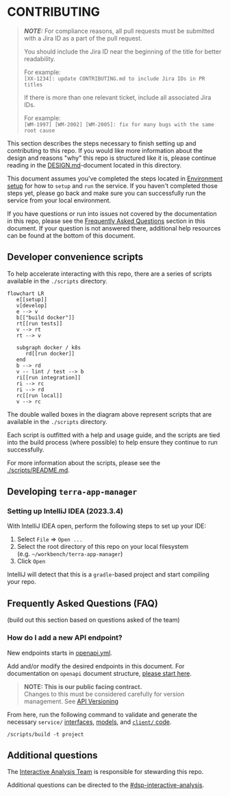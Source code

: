 # CONTRIBUTING

> **_NOTE:_**
> For compliance reasons, all pull requests must be submitted with a Jira ID
> as a part of the pull request.
>
> You should include the Jira ID near the beginning of the title
> for better readability.
>
> For example:  
> `[XX-1234]: update CONTRIBUTING.md to include Jira IDs in PR titles`
>
> If there is more than one relevant ticket, include all associated Jira IDs.
>
> For example:  
> `[WM-1997] [WM-2002] [WM-2005]: fix for many bugs with the same root cause`
>

This section describes the steps necessary to finish setting up and
contributing to this repo.
If you would like more information about the design and reasons "why"
this repo is structured like it is,
please continue reading in the [DESIGN.md](./DESIGN.md)-document located in this directory.

This document assumes you've completed the steps located
in [Environment setup](./README.md#environment-setup) for how to `setup` and `run` the service.
If you haven't completed those steps yet,
please go back and make sure you can successfully run the service
from your local environment.

If you have questions or run into issues not covered
by the documentation in this repo,
please see the [Frequently Asked Questions](#frequently-asked-questions-faq) section
in this document.
If your question is not answered there, additional help resources can be found
at the bottom of this document.

## Developer convenience scripts

To help accelerate interacting with this repo,
there are a series of scripts available in the `./scripts` directory.

```mermaid
flowchart LR
   e[[setup]]
   v[develop]
   e --> v
   b[["build docker"]]
   rt[[run tests]]
   v --> rt
   rt --> v

   subgraph docker / k8s
      rd[[run docker]]
   end
   b --> rd
   v -- lint / test --> b
   ri[[run integration]]
   ri --> rc
   ri --> rd
   rc[[run local]]
   v --> rc
```

The double walled boxes in the diagram above represent scripts
that are available in the `./scripts` directory.

Each script is outfitted with a help and usage guide,
and the scripts are tied into the build process (where possible)
to help ensure they continue to run successfully.

For more information about the scripts,
please see the [./scripts/README.md](./scripts/README.md).

## Developing `terra-app-manager`

### Setting up IntelliJ IDEA (2023.3.4)

With IntelliJ IDEA open, perform the following steps to set up your IDE:

1. Select `File` => `Open ...`
2. Select the root directory of this repo on your local filesystem  
   (e.g. `~/workbench/terra-app-manager`)
3. Click `Open`

IntelliJ will detect that this is a `gradle`-based project and
start compiling your repo.

## Frequently Asked Questions (FAQ)

(build out this section based on questions asked of the team)

### How do I add a new API endpoint?

New endpoints starts in [openapi.yml](./service/src/main/resources/api/openapi.yml).

Add and/or modify the desired endpoints in this document.
For documentation on `openapi` document structure,
[please start here](https://swagger.io/docs/specification/basic-structure/).

> **NOTE: This is our public facing contract.**   
> Changes to this must be considered carefully for version management.
> See [API Versioning](./docs/api_versioning.md)

From here, run the following command to validate and generate the necessary `service/`
[interfaces](./service/build/swagger-code/src/main/java/bio/terra/appmanager/api),
[models](./service/build/swagger-code/src/main/java/bio/terra/appmanager/model), and
[`client/` code](./client/build/swagger-code/src/main/java/bio/terra/appmanager).

```shell
/scripts/build -t project
```

## Additional questions

The [Interactive Analysis Team](https://github.com/orgs/DataBiosphere/teams/broad-interactive-analysis)
is responsible for stewarding this repo.

Additional questions can be directed to
the [#dsp-interactive-analysis](https://broadinstitute.slack.com/archives/CA3NP1733/).
